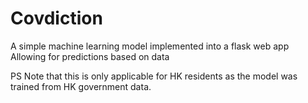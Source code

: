 # Covdiction
A simple machine learning model implemented into a flask web app
Allowing for predictions based on data

PS Note that this is only applicable for HK residents as the model was trained from HK government data.
